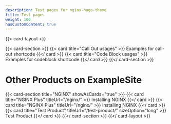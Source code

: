 ```yaml
---
description: Test pages for nginx-hugo-theme
title: Test pages
weight: 100
hasCustomContent: true
---
```

<!-- <card-layout> - Available params: title (required: string)-->
{{< card-layout >}}
  <!-- <card-section> - Available params: title (required: string), showAsCards (optional: boolean, default false) -->
  <!-- If there is no "title" for <card-section>, it is implied it is the main content section and not a new content section -->
  {{< card-section >}}
    {{< card title="Call Out usages" >}}
      <!-- <card> - Available params: title (required: string), titleUrl (optional: string, relative path or absolute URL (e.g. https://google.com)) -->
      Examples for call-out shortcode
    {{</ card >}}
    {{< card title="Code Block usages" >}}
      Examples for codeblock shortcode
    {{</ card >}}
  {{</ card-section >}}

  # Other Products on ExampleSite
  {{< card-section title="NGINX" showAsCards="true" >}}
    {{< card title="NGINX Plus" titleUrl="/nginx/" >}}
      Installing NGINX
    {{</ card >}}
    {{< card title="NGINX Plus" titleUrl="/nginx/" >}}
      Installing NGINX
    {{</ card >}}
    {{< card title="Test Product" titleUrl="/test-product/" sizeOption="long" >}}
      Test Product
    {{</ card >}}
  {{</ card-section >}}
{{</ card-layout >}}